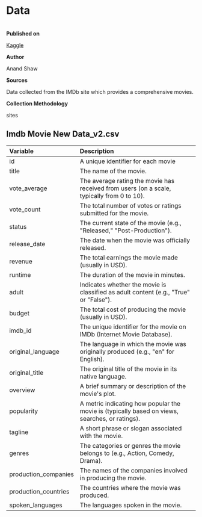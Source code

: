 # Data

**\
Published on**

[Kaggle](https://www.kaggle.com/datasets/anandshaw2001/imdb-data/data)

**Author**

Anand Shaw

**Sources**

Data collected from the IMDb site which provides a comprehensive movies.

**Collection Methodology**

sites

## Imdb Movie New Data_v2.csv

| Variable             | Description                                                                                    |
|:-----------------|:-----------------------------------------------------|
| id                   | A unique identifier for each movie                                                             |
| title                | The name of the movie.                                                                         |
| vote_average         | The average rating the movie has received from users (on a scale, typically from 0 to 10).     |
| vote_count           | The total number of votes or ratings submitted for the movie.                                  |
| status               | The current state of the movie (e.g., "Released," "Post-Production").                          |
| release_date         | The date when the movie was officially released.                                               |
| revenue              | The total earnings the movie made (usually in USD).                                            |
| runtime              | The duration of the movie in minutes.                                                          |
| adult                | Indicates whether the movie is classified as adult content (e.g., "True" or "False").          |
| budget               | The total cost of producing the movie (usually in USD).                                        |
| imdb_id              | The unique identifier for the movie on IMDb (Internet Movie Database).                         |
| original_language    | The language in which the movie was originally produced (e.g., "en" for English).              |
| original_title       | The original title of the movie in its native language.                                        |
| overview             | A brief summary or description of the movie's plot.                                            |
| popularity           | A metric indicating how popular the movie is (typically based on views, searches, or ratings). |
| tagline              | A short phrase or slogan associated with the movie.                                            |
| genres               | The categories or genres the movie belongs to (e.g., Action, Comedy, Drama).                   |
| production_companies | The names of the companies involved in producing the movie.                                    |
| production_countries | The countries where the movie was produced.                                                    |
| spoken_languages     | The languages spoken in the movie.                                                             |
